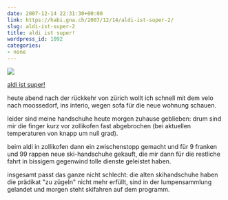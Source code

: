 ```yaml
---
date: 2007-12-14 22:31:30+00:00
link: https://habi.gna.ch/2007/12/14/aldi-ist-super-2/
slug: aldi-ist-super-2
title: aldi ist super!
wordpress_id: 1092
categories:
- none
---
```



 [![](https://static.flickr.com/2125/2111622470_d6ae2b72c5_m.jpg)](https://www.flickr.com/photos/habi/2111622470/)
   

 
  [aldi ist super!](https://www.flickr.com/photos/habi/2111622470/)
    

 



heute abend nach der rückkehr von zürich wollt ich schnell mit dem velo nach moossedorf, ins interio, wegen sofa für die neue wohnung schauen.  

leider sind meine handschuhe heute morgen zuhause geblieben: drum sind mir die finger kurz vor zollikofen fast abgebrochen (bei aktuellen temperaturen von knapp um null grad).  

beim aldi in zollikofen dann ein zwischenstopp gemacht und für 9 franken und 99 rappen neue ski-handschuhe gekauft, die mir dann für die restliche fahrt in bissigem gegenwind tolle dienste geleistet haben.  

insgesamt passt das ganze nicht schlecht: die alten skihandschuhe haben die prädikat "zu zügeln" nicht mehr erfüllt, sind in der lumpensammlung gelandet und morgen steht skifahren auf dem programm.
  

